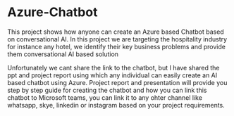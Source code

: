 # Azure-Chatbot
This project shows how anyone can create an Azure based Chatbot based on conversational AI. In this project we are targeting the hospitality industry for instance any hotel, we identify their key business problems and provide them conversational AI based solution

Unfortunately we cant share the link to the chatbot, but I have shared the ppt and project report using which any individual can easily create an AI based chatbot using Azure.
Project report and presentation will provide you step by step guide for creating the chatbot and how you can link this chatbot to Microsoft teams, you can link it to any ohter channel 
like whatsapp, skye, linkedin or instagram based on your project requirements.

